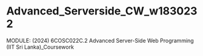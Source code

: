 # Advanced_Serverside_CW_w1830232
MODULE: (2024) 6COSC022C.2 Advanced Server-Side Web Programming (IIT Sri Lanka)_Coursework

